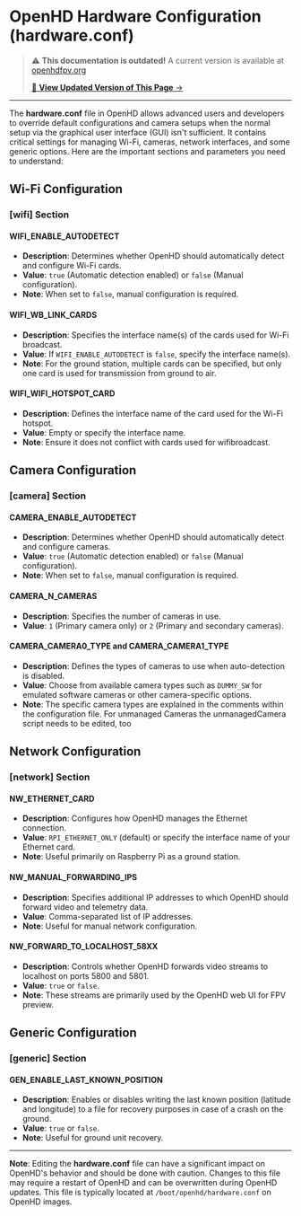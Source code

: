 # OpenHD Hardware Configuration (hardware.conf)

<!-- LEGACY DOCUMENTATION NOTICE -->
> ⚠️ **This documentation is outdated!** A current version is available at [openhdfpv.org](https://openhdfpv.org)
> 
> [📖 **View Updated Version of This Page** →](https://openhdfpv.org)

---


The **hardware.conf** file in OpenHD allows advanced users and developers to override default configurations and camera setups when the normal setup via the graphical user interface (GUI) isn't sufficient. It contains critical settings for managing Wi-Fi, cameras, network interfaces, and some generic options. Here are the important sections and parameters you need to understand:

## Wi-Fi Configuration

### [wifi] Section

#### WIFI_ENABLE_AUTODETECT
- **Description**: Determines whether OpenHD should automatically detect and configure Wi-Fi cards.
- **Value**: `true` (Automatic detection enabled) or `false` (Manual configuration).
- **Note**: When set to `false`, manual configuration is required.

#### WIFI_WB_LINK_CARDS
- **Description**: Specifies the interface name(s) of the cards used for Wi-Fi broadcast.
- **Value**: If `WIFI_ENABLE_AUTODETECT` is `false`, specify the interface name(s).
- **Note**: For the ground station, multiple cards can be specified, but only one card is used for transmission from ground to air.

#### WIFI_WIFI_HOTSPOT_CARD
- **Description**: Defines the interface name of the card used for the Wi-Fi hotspot.
- **Value**: Empty or specify the interface name.
- **Note**: Ensure it does not conflict with cards used for wifibroadcast.

## Camera Configuration

### [camera] Section

#### CAMERA_ENABLE_AUTODETECT
- **Description**: Determines whether OpenHD should automatically detect and configure cameras.
- **Value**: `true` (Automatic detection enabled) or `false` (Manual configuration).
- **Note**: When set to `false`, manual configuration is required.

#### CAMERA_N_CAMERAS
- **Description**: Specifies the number of cameras in use.
- **Value**: `1` (Primary camera only) or `2` (Primary and secondary cameras).

#### CAMERA_CAMERA0_TYPE and CAMERA_CAMERA1_TYPE
- **Description**: Defines the types of cameras to use when auto-detection is disabled.
- **Value**: Choose from available camera types such as `DUMMY_SW` for emulated software cameras or other camera-specific options.
- **Note**: The specific camera types are explained in the comments within the configuration file. For unmanaged Cameras the unmanagedCamera script needs to be edited, too
## Network Configuration

### [network] Section

#### NW_ETHERNET_CARD
- **Description**: Configures how OpenHD manages the Ethernet connection.
- **Value**: `RPI_ETHERNET_ONLY` (default) or specify the interface name of your Ethernet card.
- **Note**: Useful primarily on Raspberry Pi as a ground station.

#### NW_MANUAL_FORWARDING_IPS
- **Description**: Specifies additional IP addresses to which OpenHD should forward video and telemetry data.
- **Value**: Comma-separated list of IP addresses.
- **Note**: Useful for manual network configuration.

#### NW_FORWARD_TO_LOCALHOST_58XX
- **Description**: Controls whether OpenHD forwards video streams to localhost on ports 5800 and 5801.
- **Value**: `true` or `false`.
- **Note**: These streams are primarily used by the OpenHD web UI for FPV preview.

## Generic Configuration

### [generic] Section

#### GEN_ENABLE_LAST_KNOWN_POSITION
- **Description**: Enables or disables writing the last known position (latitude and longitude) to a file for recovery purposes in case of a crash on the ground.
- **Value**: `true` or `false`.
- **Note**: Useful for ground unit recovery.

---

**Note**: Editing the **hardware.conf** file can have a significant impact on OpenHD's behavior and should be done with caution. Changes to this file may require a restart of OpenHD and can be overwritten during OpenHD updates. This file is typically located at `/boot/openhd/hardware.conf` on OpenHD images.
